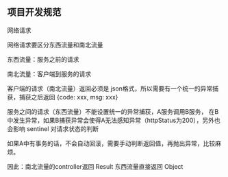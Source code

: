 ## 项目开发规范



网络请求

网络请求要区分东西流量和南北流量

东西流量：服务之前的请求

南北流量：客户端到服务的请求



客户端的请求（南北流量）返回必须是 json格式，所以需要有一个统一的异常捕获，捕获之后返回 {code: xxx, msg: xxx}

服务之间的请求（东西流量）不能设置统一的异常捕获，A服务调用B服务， 在B中发生异常，如果B捕获异常会使得A无法感知异常（httpStatus为200），另外也会影响 sentinel 对请求状态的判断

如果A中有事务的话，不会自动回滚，需要手动判断返回值，再抛出异常，比较麻烦。

因此：南北流量的controller返回 Result<T> 东西流量直接返回 Object

